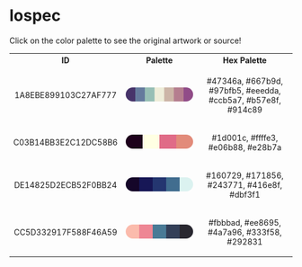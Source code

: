 
<!DOCTYPE html>
<html><body>
<h1>lospec</h1>
<p>Click on the color palette to see the original artwork or source!</p>
<table style="width:100%">
<tr><th style="text-align: center; vertical-align: middle;">ID</th><th style="text-align: center; vertical-align: middle;">Palette</th><th style="text-align: center; vertical-align: middle;">Hex Palette</th></tr>
<tr><td style="text-align: center; vertical-align: middle;"><p style="font-size:14px">1A8EBE899103C27AF777</p></td> <td style="text-align: center; vertical-align: middle;"><a href=https://lospec.com/palette-list/heptarainbow style="font-size:14px"><img style="border-radius: 14px;" src="../media/swatches/1A8EBE899103C27AF777.png" height="25"></a></td> <td style="text-align: center; vertical-align: middle;"><p style="font-size:14px">#47346a, #667b9d, #97bfb5, #eeedda, #ccb5a7, #b57e8f, #914c89</p></td></tr>
<tr><td style="text-align: center; vertical-align: middle;"><p style="font-size:14px">C03B14BB3E2C12DC58B6</p></td> <td style="text-align: center; vertical-align: middle;"><a href=https://lospec.com/palette-list/raspberry style="font-size:14px"><img style="border-radius: 14px;" src="../media/swatches/C03B14BB3E2C12DC58B6.png" height="25"></a></td> <td style="text-align: center; vertical-align: middle;"><p style="font-size:14px">#1d001c, #ffffe3, #e06b88, #e28b7a</p></td></tr>
<tr><td style="text-align: center; vertical-align: middle;"><p style="font-size:14px">DE14825D2ECB52F0BB24</p></td> <td style="text-align: center; vertical-align: middle;"><a href=https://lospec.com/palette-list/midnight-glow style="font-size:14px"><img style="border-radius: 14px;" src="../media/swatches/DE14825D2ECB52F0BB24.png" height="25"></a></td> <td style="text-align: center; vertical-align: middle;"><p style="font-size:14px">#160729, #171856, #243771, #416e8f, #dbf3f1</p></td></tr>
<tr><td style="text-align: center; vertical-align: middle;"><p style="font-size:14px">CC5D332917F588F46A59</p></td> <td style="text-align: center; vertical-align: middle;"><a href=https://lospec.com/palette-list/twilight-5 style="font-size:14px"><img style="border-radius: 14px;" src="../media/swatches/CC5D332917F588F46A59.png" height="25"></a></td> <td style="text-align: center; vertical-align: middle;"><p style="font-size:14px">#fbbbad, #ee8695, #4a7a96, #333f58, #292831</p></td></tr>
</table>
</body></html>
